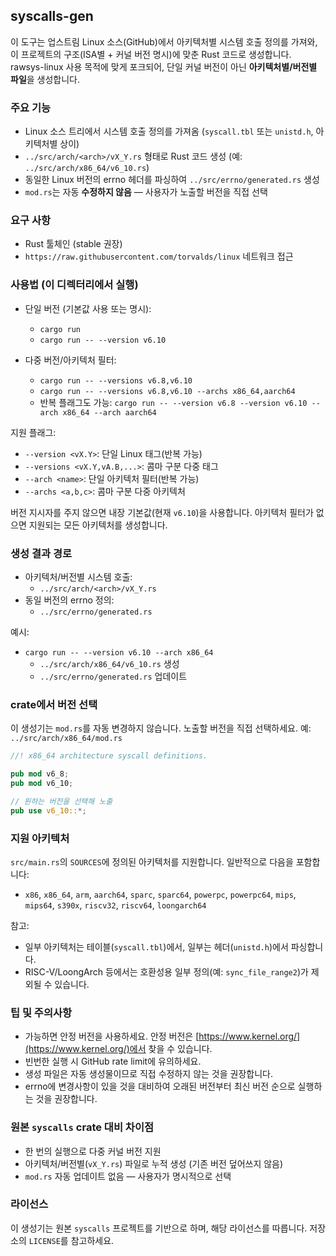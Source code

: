 ## syscalls-gen

이 도구는 업스트림 Linux 소스(GitHub)에서 아키텍처별 시스템 호출 정의를 가져와, 이 프로젝트의 구조(ISA별 + 커널 버전 명시)에 맞춘 Rust 코드로 생성합니다. rawsys-linux 사용 목적에 맞게 포크되어, 단일 커널 버전이 아닌 **아키텍처별/버전별 파일**을 생성합니다.

### 주요 기능
- Linux 소스 트리에서 시스템 호출 정의를 가져옴 (`syscall.tbl` 또는 `unistd.h`, 아키텍처별 상이)
- `../src/arch/<arch>/vX_Y.rs` 형태로 Rust 코드 생성 (예: `../src/arch/x86_64/v6_10.rs`)
- 동일한 Linux 버전의 errno 헤더를 파싱하여 `../src/errno/generated.rs` 생성
- `mod.rs`는 자동 **수정하지 않음** — 사용자가 노출할 버전을 직접 선택

### 요구 사항
- Rust 툴체인 (stable 권장)
- `https://raw.githubusercontent.com/torvalds/linux` 네트워크 접근

### 사용법 (이 디렉터리에서 실행)

- 단일 버전 (기본값 사용 또는 명시):
  - `cargo run`
  - `cargo run -- --version v6.10`

- 다중 버전/아키텍처 필터:
  - `cargo run -- --versions v6.8,v6.10`
  - `cargo run -- --versions v6.8,v6.10 --archs x86_64,aarch64`
  - 반복 플래그도 가능: `cargo run -- --version v6.8 --version v6.10 --arch x86_64 --arch aarch64`

지원 플래그:
- `--version <vX.Y>`: 단일 Linux 태그(반복 가능)
- `--versions <vX.Y,vA.B,...>`: 콤마 구분 다중 태그
- `--arch <name>`: 단일 아키텍처 필터(반복 가능)
- `--archs <a,b,c>`: 콤마 구분 다중 아키텍처

버전 지시자를 주지 않으면 내장 기본값(현재 `v6.10`)을 사용합니다. 아키텍처 필터가 없으면 지원되는 모든 아키텍처를 생성합니다.

### 생성 결과 경로
- 아키텍처/버전별 시스템 호출:
  - `../src/arch/<arch>/vX_Y.rs`
- 동일 버전의 errno 정의:
  - `../src/errno/generated.rs`

예시:
- `cargo run -- --version v6.10 --arch x86_64`
  - `../src/arch/x86_64/v6_10.rs` 생성
  - `../src/errno/generated.rs` 업데이트

### crate에서 버전 선택
이 생성기는 `mod.rs`를 자동 변경하지 않습니다. 노출할 버전을 직접 선택하세요. 예: `../src/arch/x86_64/mod.rs`

```rust
//! x86_64 architecture syscall definitions.

pub mod v6_8;
pub mod v6_10;

// 원하는 버전을 선택해 노출
pub use v6_10::*;
```

### 지원 아키텍처
`src/main.rs`의 `SOURCES`에 정의된 아키텍처를 지원합니다. 일반적으로 다음을 포함합니다:
- `x86`, `x86_64`, `arm`, `aarch64`, `sparc`, `sparc64`, `powerpc`, `powerpc64`, `mips`, `mips64`, `s390x`, `riscv32`, `riscv64`, `loongarch64`

참고:
- 일부 아키텍처는 테이블(`syscall.tbl`)에서, 일부는 헤더(`unistd.h`)에서 파싱합니다.
- RISC-V/LoongArch 등에서는 호환성용 일부 정의(예: `sync_file_range2`)가 제외될 수 있습니다.

### 팁 및 주의사항
- 가능하면 안정 버전을 사용하세요. 안정 버전은 [https://www.kernel.org/](https://www.kernel.org/)에서 찾을 수 있습니다.
- 빈번한 실행 시 GitHub rate limit에 유의하세요.
- 생성 파일은 자동 생성물이므로 직접 수정하지 않는 것을 권장합니다.
- errno에 변경사항이 있을 것을 대비하여 오래된 버전부터 최신 버전 순으로 실행하는 것을 권장합니다.

### 원본 `syscalls` crate 대비 차이점
- 한 번의 실행으로 다중 커널 버전 지원
- 아키텍처/버전별(`vX_Y.rs`) 파일로 누적 생성 (기존 버전 덮어쓰지 않음)
- `mod.rs` 자동 업데이트 없음 — 사용자가 명시적으로 선택

### 라이선스
이 생성기는 원본 `syscalls` 프로젝트를 기반으로 하며, 해당 라이선스를 따릅니다. 저장소의 `LICENSE`를 참고하세요.

